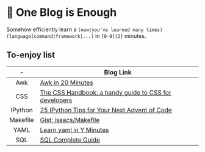 📝 One Blog is Enough
=====================

Somehow efficiently learn a `(new|you've learned many times)` `(language|command|framework|...)` in `[0-9]{2}` minutes.

## To-enjoy list

|-|Blog Link|
|:---:|---|
|Awk|[Awk in 20 Minutes](https://ferd.ca/awk-in-20-minutes.html)|
|CSS|[The CSS Handbook: a handy guide to CSS for developers](https://medium.com/free-code-camp/the-css-handbook-a-handy-guide-to-css-for-developers-b56695917d11)|
|IPython|[25 IPython Tips for Your Next Advent of Code](https://switowski.com/blog/25-ipython-tips-for-your-next-advent-of-code)|
|Makefile|[Gist: isaacs/Makefile](https://gist.github.com/isaacs/62a2d1825d04437c6f08)|
|YAML|[Learn yaml in Y Minutes](https://learnxinyminutes.com/docs/yaml/)|
|SQL|[SQL Complete Guide](https://github.com/vasudeveloper001/completesql/blob/main/sql_notes.md)|
